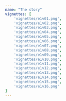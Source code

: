 ```yaml
---
name: "The story"
vignettes: [
    'vignettes/e1v01.png',
    'vignettes/e1v02.png',
    'vignettes/e1v03.png',
    'vignettes/e1v04.png',
    'vignettes/e1v05.png',
    'vignettes/e1v06.png',
    'vignettes/e1v07.png',
    'vignettes/e1v08.png',
    'vignettes/e1v09.png',
    'vignettes/e1v10.png',
    'vignettes/e1v11.png',
    'vignettes/e1v12.png',
    'vignettes/e1v13.png',
    'vignettes/e1v14.png',
    'vignettes/e1v15.png',
    'vignettes/e1v16.png'
]
---
```

